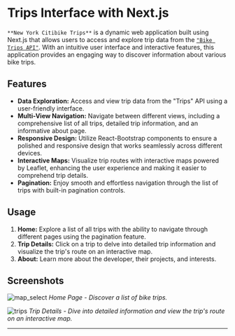 # Trips Interface with Next.js

`**New York Citibike Trips**` is a dynamic web application built using Next.js that allows users to access and explore trip data from the [`"Bike Trips API"`](https://github.com/FranBlake89/APIS/tree/master/API_trip). With an intuitive user interface and interactive features, this application provides an engaging way to discover information about various bike trips.

## Features

- **Data Exploration:** Access and view trip data from the "Trips" API using a user-friendly interface.
- **Multi-View Navigation:** Navigate between different views, including a comprehensive list of all trips, detailed trip information, and an informative about page.
- **Responsive Design:** Utilize React-Bootstrap components to ensure a polished and responsive design that works seamlessly across different devices.
- **Interactive Maps:** Visualize trip routes with interactive maps powered by Leaflet, enhancing the user experience and making it easier to comprehend trip details.
- **Pagination:** Enjoy smooth and effortless navigation through the list of trips with built-in pagination controls.

## Usage

1. **Home:** Explore a list of all trips with the ability to navigate through different pages using the pagination feature.
2. **Trip Details:** Click on a trip to delve into detailed trip information and visualize the trip's route on an interactive map.
3. **About:** Learn more about the developer, their projects, and interests.

## Screenshots

![map_select](https://github.com/FranBlake89/Trip_Bikes/assets/73005797/21780fb4-56da-4d91-b5f9-47322f3763a7)
*Home Page - Discover a list of bike trips.*


![trips](https://github.com/FranBlake89/Trip_Bikes/assets/73005797/f48a9f3a-f163-4894-bd2a-313248364086)
*Trip Details - Dive into detailed information and view the trip's route on an interactive map.*


---
